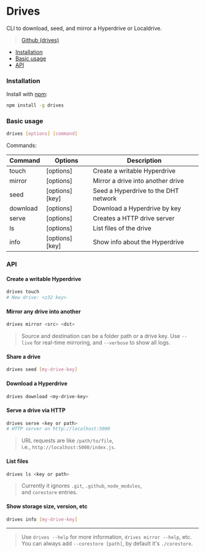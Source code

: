 # Drives

CLI to download, seed, and mirror a Hyperdrive or Localdrive.

>[Github (drives)](https://github.com/holepunchto/drives)

* [Installation](drives.md#installation)
* [Basic usage](drives.md#basic-usage)
* [API](drives.md#api)

### Installation

Install with [npm](https://www.npmjs.com/):

```bash
npm install -g drives
```

### Basic usage

```bash
drives [options] [command]
```

Commands:

| Command | Options | Description                              |
|---------|---------|------------------------------------------|
| touch   | [options]   | Create a writable Hyperdrive             |
| mirror  | [options] <src> <dst> | Mirror a drive into another drive   |
| seed    | [options] [key] | Seed a Hyperdrive to the DHT network |
| download | [options] <key> | Download a Hyperdrive by key |
| serve | [options] <src> | Creates a HTTP drive server |
| ls | [options] <src> | List files of the drive |
| info | [options] [key] | Show info about the Hyperdrive |

### API

#### Create a writable Hyperdrive

``` bash
drives touch
# New drive: <z32 key>
```

#### Mirror any drive into another

``` bash
drives mirror <src> <dst>
```

> Source and destination can be a folder path or a drive key. Use `--live` for real-time mirroring, and `--verbose` to show all logs.


#### Share a drive

``` bash
drives seed [my-drive-key]
```

#### Download a Hyperdrive

``` bash
drives download <my-drive-key>
```

#### Serve a drive via HTTP

``` bash
drives serve <key or path>
# HTTP server on http://localhost:5000
```

> URL requests are like `/path/to/file`, i.e., `http://localhost:5000/index.js`.

#### List files

``` bash
drives ls <key or path>
```

> Currently it ignores `.git`, `.github`, `node_modules`, and `corestore` entries.

#### Show storage size, version, etc

``` bash
drives info [my-drive-key]
```
--- 

> Use `drives --help` for more information, `drives mirror --help`, etc. You can always add `--corestore [path]`, by default it's `./corestore`.